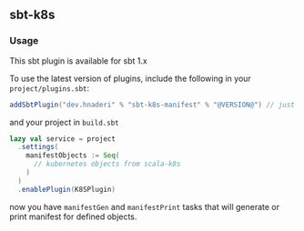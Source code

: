 ## sbt-k8s

### Usage

This sbt plugin is available for sbt 1.x

To use the latest version of plugins, include the following in your `project/plugins.sbt`:

```scala
addSbtPlugin("dev.hnaderi" % "sbt-k8s-manifest" % "@VERSION@") // just manifest generation and objects
```

and your project in `build.sbt`

```scala
lazy val service = project
  .settings(
    manifestObjects := Seq(
      // kubernetes objects from scala-k8s
    )
  )
  .enablePlugin(K8SPlugin)
```

now you have `manifestGen` and `manifestPrint` tasks that will generate or print manifest for defined objects.
